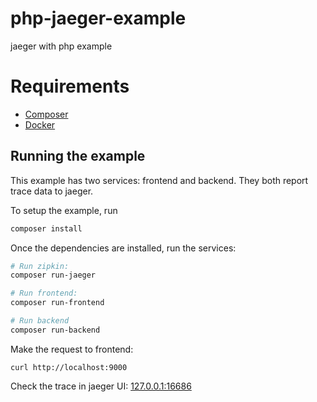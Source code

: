 # php-jaeger-example
jaeger with php example

# Requirements

- [Composer](https://getcomposer.org/doc/00-intro.md#installation-linux-unix-osx)
- [Docker](https://docs.docker.com/engine/installation/)

## Running the example

This example has two services: frontend and backend. They both report 
trace data to jaeger.

To setup the example, run 

```bash
composer install
```

Once the dependencies are installed, run the services:

```bash
# Run zipkin:
composer run-jaeger

# Run frontend:
composer run-frontend

# Run backend
composer run-backend

```

Make the request to frontend:
 
```
curl http://localhost:9000
```


Check the trace in jaeger UI: [127.0.0.1:16686](http://127.0.0.1:16686)